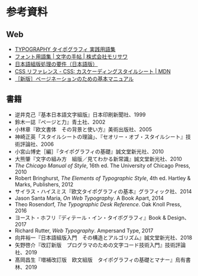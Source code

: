 # 参考資料

## Web

- [TYPOGRAPHY タイポグラフィ 実践用語集](http://robundo.com/robundo/typography-glossary/)
- [フォント用語集 | 文字の手帖 | 株式会社モリサワ](https://www.morisawa.co.jp/culture/dictionary/)
- [日本語組版処理の要件（日本語版）](https://www.w3.org/TR/jlreq/)
- [CSS リファレンス - CSS: カスケーディングスタイルシート | MDN](https://developer.mozilla.org/ja/docs/Web/CSS/Reference)
- [［新版］ページネーションのための基本マニュアル](http://www.pot.co.jp/pagination/)

## 書籍

- 逆井克己『基本日本語文字組版』日本印刷新聞社、1999
- 鈴木一誌『ページと力』青土社、2002
- 小林章『欧文書体　その背景と使い方』美術出版社、2005
- 神崎正英「スタイルシートの理論」、『セオリー・オブ・スタイルシート』技術評論社、2006
- 小宮山博史［編］『タイポグラフィの基礎』誠文堂新光社、2010
- 大熊肇『文字の組み方　組版／見てわかる新常識』誠文堂新光社、2010
- <cite>The Chicago Manual of Style</cite>, 16th ed. The University of Chicago Press, 2010
- Robert Bringhurst, <cite>The Elements of Typographic Style</cite>, 4th ed. Hartley & Marks, Publishers, 2012
- サイラス・ハイスミス『欧文タイポグラフィの基本』グラフィック社、2014
- Jason Santa Maria, <cite>On Web Typography</cite>. A Book Apart, 2014
- Theo Rosendorf, <cite>The Typographic Desk Reference</cite>. Oak Knoll Press, 2016
- ヨースト・ホフリ『ディテール・イン・タイポグラフィ』Book & Design、2017
- Richard Rutter, <cite>Web Typography</cite>. Ampersand Type, 2017
- 向井裕一『日本語組版入門　その構造とアルゴリズム』誠文堂新光社、2018
- 矢野啓介『改訂新版　プログラマのための文字コード技術入門』技術評論社、2019
- 髙岡昌生『増補改訂版　欧文組版　タイポグラフィの基礎とマナー』烏有書林、2019
